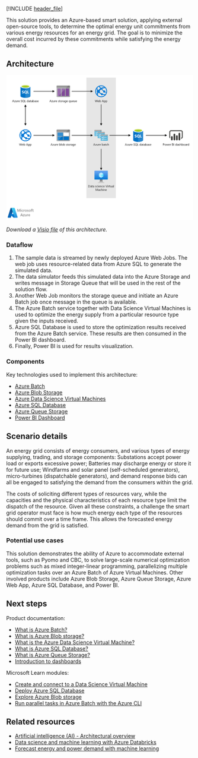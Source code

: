 [!INCLUDE [header_file](../../../includes/sol-idea-header.md)]

This solution provides an Azure-based smart solution, applying external open-source tools, to determine the optimal energy unit commitments from various energy resources for an energy grid. The goal is to minimize the overall cost incurred by these commitments while satisfying the energy demand.

## Architecture

[ ![Architecture diagram that shows energy supply optimization.](../media/energy-supply-optimization.png)](../media/energy-supply-optimization.png#lightbox)

*Download a [Visio file](https://arch-center.azureedge.net/energy-supply-optimization.vsdx) of this architecture.*

### Dataflow

1. The sample data is streamed by newly deployed Azure Web Jobs. The web job uses resource-related data from Azure SQL to generate the simulated data.
1. The data simulator feeds this simulated data into the Azure Storage and writes message in Storage Queue that will be used in the rest of the solution flow.
1. Another Web Job monitors the storage queue and initiate an Azure Batch job once message in the queue is available.
1. The Azure Batch service together with Data Science Virtual Machines is used to optimize the energy supply from a particular resource type given the inputs received.
1. Azure SQL Database is used to store the optimization results received from the Azure Batch service. These results are then consumed in the Power BI dashboard.
1. Finally, Power BI is used for results visualization.
  
### Components

Key technologies used to implement this architecture:

- [Azure Batch](https://azure.microsoft.com/services/batch)
- [Azure Blob Storage](https://azure.microsoft.com/services/storage/blobs)
- [Azure Data Science Virtual Machines](https://azure.microsoft.com/services/virtual-machines/data-science-virtual-machines)
- [Azure SQL Database](https://azure.microsoft.com/services/sql-database)
- [Azure Queue Storage](https://azure.microsoft.com/services/storage/queues)
- [Power BI Dashboard](https://powerbi.microsoft.com)

## Scenario details

An energy grid consists of energy consumers, and various types of energy supplying, trading, and storage components: Substations accept power load or exports excessive power; Batteries may discharge energy or store it for future use; Windfarms and solar panel (self-scheduled generators), micro-turbines (dispatchable generators), and demand response bids can all be engaged to satisfying the demand from the consumers within the grid.

The costs of soliciting different types of resources vary, while the capacities and the physical characteristics of each resource type limit the dispatch of the resource. Given all these constraints, a challenge the smart grid operator must face is how much energy each type of the resources should commit over a time frame. This allows the forecasted energy demand from the grid is satisfied.

### Potential use cases

This solution demonstrates the ability of Azure to accommodate external tools, such as Pyomo and CBC, to solve large-scale numerical optimization problems such as mixed integer-linear programming, parallelizing multiple optimization tasks over an Azure Batch of Azure Virtual Machines. Other involved products include Azure Blob Storage, Azure Queue Storage, Azure Web App, Azure SQL Database, and Power BI.

## Next steps

Product documentation:

- [What is Azure Batch?](/azure/batch/batch-technical-overview)
- [What is Azure Blob storage?](/azure/storage/blobs/storage-blobs-overview)
- [What is the Azure Data Science Virtual Machine?](/azure/machine-learning/data-science-virtual-machine/overview)
- [What is Azure SQL Database?](/azure/azure-sql/database/sql-database-paas-overview)
- [What is Azure Queue Storage?](/azure/storage/queues/storage-queues-introduction)
- [Introduction to dashboards](/power-bi/create-reports/service-dashboards)

Microsoft Learn modules:

- [Create and connect to a Data Science Virtual Machine](/training/modules/intro-to-azure-data-science-virtual-machine)
- [Deploy Azure SQL Database](/training/modules/deploy-azure-sql-database)
- [Explore Azure Blob storage](/training/modules/explore-azure-blob-storage)
- [Run parallel tasks in Azure Batch with the Azure CLI](/training/modules/run-parallel-tasks-in-azure-batch-with-the-azure-cli)

## Related resources

- [Artificial intelligence (AI) - Architectural overview](../../data-guide/big-data/ai-overview.md)
- [Data science and machine learning with Azure Databricks](azure-databricks-data-science-machine-learning.yml)
- [Forecast energy and power demand with machine learning](forecast-energy-power-demand.yml)
